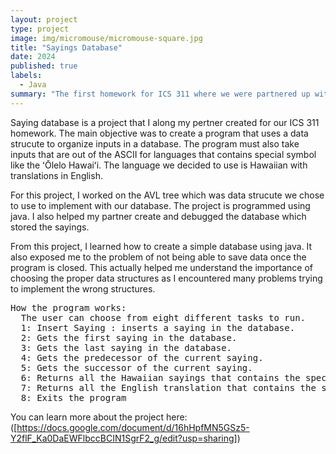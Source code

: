 ```yaml
---
layout: project
type: project
image: img/micromouse/micromouse-square.jpg
title: "Sayings Database"
date: 2024
published: true
labels:
  - Java
summary: "The first homework for ICS 311 where we were partnered up with a random classmate."
---
```

<p>
Saying database is a project that I along my pertner created for our ICS 311 homework. The main objective was to create a program that uses a data strucute to organize inputs in a database. The program must also take inputs that are out of the ASCII for languages that contains special symbol like the ʻŌlelo Hawaiʻi. The language we decided to use is Hawaiian with translations in English. 
</p>
<p>
For this project, I worked on the AVL tree which was data strucute we chose to use to implement with our database. The project is programmed using java. I also helped my partner create and debugged the database which stored the sayings. 
</p>
<p>
From this project, I learned how to create a simple database using java. It also exposed me to the problem of not being able to save data once the program is closed. This actually helped me understand the importance of choosing the proper data structures as I encountered many problems trying to implement the wrong structures. 
</p>
<pre>
How the program works:
  The user can choose from eight different tasks to run. 
  1: Insert Saying : inserts a saying in the database.
  2: Gets the first saying in the database.
  3: Gets the last saying in the database.
  4: Gets the predecessor of the current saying.
  5: Gets the successor of the current saying.
  6: Returns all the Hawaiian sayings that contains the specific word.
  7: Returns all the English translation that contains the specific word.
  8: Exits the program
</pre>

You can learn more about the project here:([https://docs.google.com/document/d/16hHpfMN5GSz5-Y2flF_Ka0DaEWFlbccBCIN1SgrF2_g/edit?usp=sharing])
